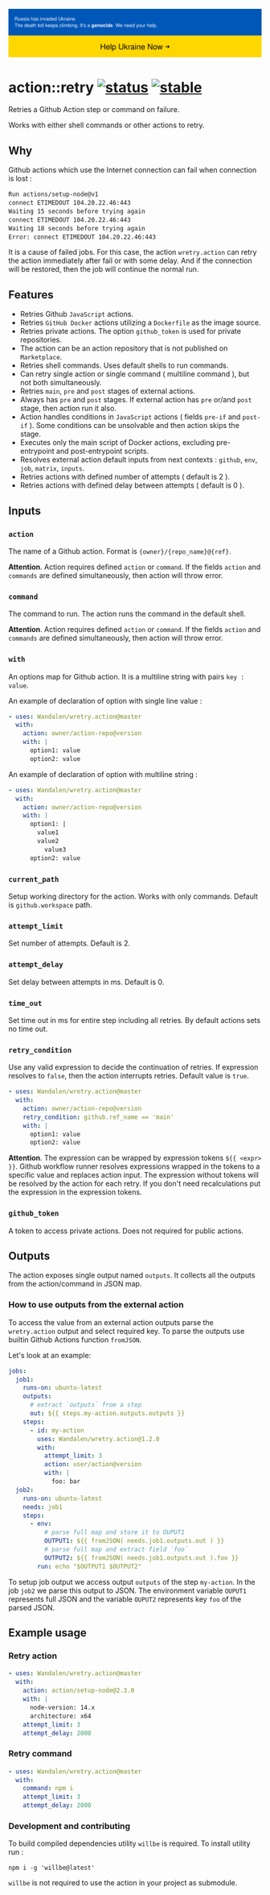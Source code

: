 [![Stand With Ukraine](https://raw.githubusercontent.com/vshymanskyy/StandWithUkraine/main/banner2-direct.svg)](https://stand-with-ukraine.pp.ua)

# action::retry [![status](https://github.com/Wandalen/wretry.action/actions/workflows/wRetryActionPublish.yml/badge.svg)](https://github.com/Wandalen/wretry.action/actions/workflows/wRetryActionPublish.yml) [![stable](https://img.shields.io/badge/stability-stable-brightgreen.svg)](https://github.com/emersion/stability-badges#stable)

Retries a Github Action step or command on failure.

Works with either shell commands or other actions to retry.

## Why

Github actions which use the Internet connection can fail when connection is lost :

```bash
Run actions/setup-node@v1
connect ETIMEDOUT 104.20.22.46:443
Waiting 15 seconds before trying again
connect ETIMEDOUT 104.20.22.46:443
Waiting 18 seconds before trying again
Error: connect ETIMEDOUT 104.20.22.46:443
```

It is a cause of failed jobs. For this case, the action `wretry.action` can retry the action immediately after fail or with some delay. And if the connection will be restored, then the job will continue the normal run.

## Features

- Retries Github `JavaScript` actions.
- Retries `GitHub Docker` actions utilizing a `Dockerfile` as the image source.
- Retries private actions. The option `github_token` is used for private repositories.
- The action can be an action repository that is not published on `Marketplace`.
- Retries shell commands. Uses default shells to run commands.
- Can retry single action or single command ( multiline command ), but not both simultaneously.
- Retries `main`, `pre` and `post` stages of external actions.
- Always has `pre` and `post` stages. If external action has `pre` or/and `post` stage, then action run it also.
- Action handles conditions in `JavaScript` actions ( fields `pre-if` and `post-if` ). Some conditions can be unsolvable and then action skips the stage.
- Executes only the main script of Docker actions, excluding pre-entrypoint and post-entrypoint scripts.
- Resolves external action default inputs from next contexts : `github`, `env`, `job`, `matrix`, `inputs`.
- Retries actions with defined number of attempts ( default is 2 ).
- Retries actions with defined delay between attempts ( default is 0 ).

## Inputs

### `action`

The name of a Github action. Format is `{owner}/{repo_name}@{ref}`.

**Attention**. Action requires defined `action` or `command`. If the fields `action` and `commands` are defined simultaneously, then action will throw error.

### `command`

The command to run. The action runs the command in the default shell.

**Attention**. Action requires defined `action` or `command`. If the fields `action` and `commands` are defined simultaneously, then action will throw error.

### `with`

An options map for Github action. It is a multiline string with pairs `key : value`.

An example of declaration of option with single line value :
```yaml
- uses: Wandalen/wretry.action@master
  with:
    action: owner/action-repo@version
    with: |
      option1: value
      option2: value
```
An example of declaration of option with multiline string :
```yaml
- uses: Wandalen/wretry.action@master
  with:
    action: owner/action-repo@version
    with: |
      option1: |
        value1
        value2
          value3
      option2: value
```

### `current_path`

Setup working directory for the action. Works with only commands. Default is `github.workspace` path.

### `attempt_limit`

Set number of attempts. Default is 2.

### `attempt_delay`

Set delay between attempts in ms. Default is 0.

### `time_out`

Set time out in ms for entire step including all retries. By default actions sets no time out.

### `retry_condition`

Use any valid expression to decide the continuation of retries. If expression resolves to `false`, then the action interrupts retries. Default value is `true`.
```yaml
- uses: Wandalen/wretry.action@master
  with:
    action: owner/action-repo@version
    retry_condition: github.ref_name == 'main'
    with: |
      option1: value
      option2: value
```
**Attention**. The expression can be wrapped by expression tokens `${{ <expr> }}`. Github workflow runner resolves expressions wrapped in the tokens to a specific value and replaces action input. The expression without tokens will be resolved by the action for each retry. If you don't need recalculations put the expression in the expression tokens.

### `github_token`

A token to access private actions. Does not required for public actions.

## Outputs

The action exposes single output named `outputs`. It collects all the outputs from the action/command in JSON map.

### How to use outputs from the external action

To access the value from an external action outputs parse the `wretry.action` output and select required key. To parse the outputs use builtin Github Actions function `fromJSON`.

Let's look at an example:
```yaml
jobs:
  job1:
    runs-on: ubuntu-latest
    outputs:
      # extract `outputs` from a step
      out: ${{ steps.my-action.outputs.outputs }}
    steps:
      - id: my-action
        uses: Wandalen/wretry.action@1.2.0
        with:
          attempt_limit: 3
          action: user/action@version
          with: |
            foo: bar
  job2:
    runs-on: ubuntu-latest
    needs: job1
    steps:
      - env:
          # parse full map and store it to OUPUT1
          OUTPUT1: ${{ fromJSON( needs.job1.outputs.out ) }}
          # parse full map and extract field `foo`
          OUTPUT2: ${{ fromJSON( needs.job1.outputs.out ).foo }}
        run: echo "$OUTPUT1 $OUTPUT2"
```

To setup job output we access output `outputs` of the step `my-action`. In the job `job2` we parse this output to JSON. The environment variable `OUPUT1` represents full JSON and the variable `OUPUT2` represents key `foo` of the parsed JSON.

## Example usage

### Retry action
```yaml
- uses: Wandalen/wretry.action@master
  with:
    action: action/setup-node@2.3.0
    with: |
      node-version: 14.x
      architecture: x64
    attempt_limit: 3
    attempt_delay: 2000
```

### Retry command
```yaml
- uses: Wandalen/wretry.action@master
  with:
    command: npm i
    attempt_limit: 3
    attempt_delay: 2000
```

### Development and contributing

To build compiled dependencies utility `willbe` is required. To install utility run :
```
npm i -g 'willbe@latest'
```

`willbe` is not required to use the action in your project as submodule.

<!-- will .publish action.release.minor -->
